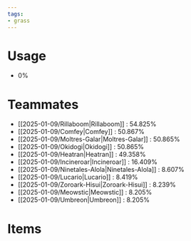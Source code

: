 ```yaml
---
tags:
- grass
---
```

# Usage
- 0%
# Teammates
- [[2025-01-09/Rillaboom|Rillaboom]] : 54.825%
- [[2025-01-09/Comfey|Comfey]] : 50.867%
- [[2025-01-09/Moltres-Galar|Moltres-Galar]] : 50.865%
- [[2025-01-09/Okidogi|Okidogi]] : 50.865%
- [[2025-01-09/Heatran|Heatran]] : 49.358%
- [[2025-01-09/Incineroar|Incineroar]] : 16.409%
- [[2025-01-09/Ninetales-Alola|Ninetales-Alola]] : 8.607%
- [[2025-01-09/Lucario|Lucario]] : 8.419%
- [[2025-01-09/Zoroark-Hisui|Zoroark-Hisui]] : 8.239%
- [[2025-01-09/Meowstic|Meowstic]] : 8.205%
- [[2025-01-09/Umbreon|Umbreon]] : 8.205%
# Items